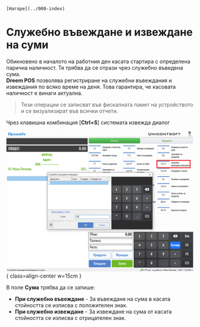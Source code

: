 ```{only} html
[Нагоре](../000-index)
```

# **Служебно въвеждане и извеждане на суми**

Обикновено в началото на работния ден касата стартира с определена парична наличност. Тя трябва да се отрази чрез служебно въведена сума.  
**Dreem POS** позволява регистриране на служебни въвеждания и извеждания по всяко време на деня. Това гарантира, че касовата наличност е винаги актуална.

> Тези операции се записват във фискалната памет на устройството и се визуализират във всички отчети.  

Чрез клавишна комбинация [**Ctrl+S**] системата извежда диалог

![](909-cash-in-out1.png){ class=align-center w=15cm }

В поле **Сума** трябва да се запише:  

- **При служебно въвеждане** - За въвеждане на сума в касата стойността се изписва с положителен знак.  
- **При служебно извеждане** - За извеждане на сума от касата стойността се изписва с отрицателен знак.